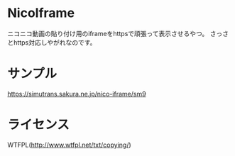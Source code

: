 # NicoIframe
ニコニコ動画の貼り付け用のiframeをhttpsで頑張って表示させるやつ。
さっさとhttps対応しやがれなのです。

# サンプル
https://simutrans.sakura.ne.jp/nico-iframe/sm9

# ライセンス
WTFPL(http://www.wtfpl.net/txt/copying/)